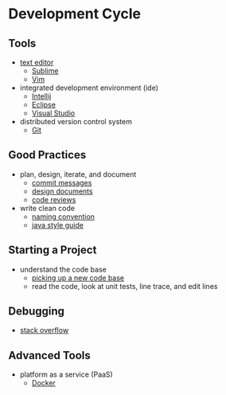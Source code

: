 # Development Cycle

## Tools

* [text editor](https://github.com/sindresorhus/awesome#editors)
  * [Sublime](https://www.sublimetext.com/3)
  * [Vim](https://www.vim.org/download.php)
* integrated development environment (ide)
  * [Intellij](https://www.jetbrains.com/idea/download)
  * [Eclipse](https://www.eclipse.org/downloads/)
  * [Visual Studio](https://visualstudio.microsoft.com/downloads/)
* distributed version control system
  * [Git](https://github.com/tiimgreen/github-cheat-sheet#github-cheat-sheet-)

## Good Practices

* plan, design, iterate, and document
  * [commit messages](https://chris.beams.io/posts/git-commit/)
  * [design documents](https://www.industrialempathy.com/posts/design-docs-at-google/)
  * [code reviews](https://github.com/google/eng-practices/blob/master/review/reviewer/comments.md)
* write clean code
  * [naming convention](https://github.com/kettanaito/naming-cheatsheet#naming-cheatsheet)
  * [java style guide](https://google.github.io/styleguide/javaguide.html#s1-introduction)

## Starting a Project

* understand the code base
  * [picking up a new code base](https://medium.com/@benjamin.d.johnson/learning-a-new-codebase-the-good-the-bad-and-the-ugly-3617c044a873)
  * read the code, look at unit tests, line trace, and edit lines

## Debugging

* [stack overflow](www.stackoverflow.com)

## Advanced Tools

* platform as a service (PaaS)
  * [Docker](https://github.com/veggiemonk/awesome-docker#readme)
